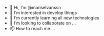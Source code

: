 - 👋 Hi, I’m @mariselvanssn
- 👀 I’m interested in develop things
- 🌱 I’m currently learning all new technologies
- 💞️ I’m looking to collaborate on ...
- 📫 How to reach me ...

<!---
mariselvanssn/mariselvanssn is a ✨ special ✨ repository because its `README.md` (this file) appears on your GitHub profile.
You can click the Preview link to take a look at your changes.
--->
